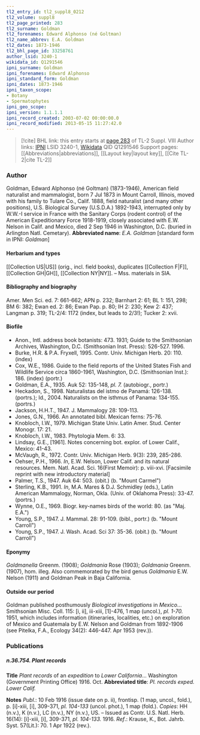 ```yaml
---
tl2_entry_id: tl2_suppl8_0212
tl2_volume: suppl8
tl2_page_printed: 283
tl2_surname: Goldman
tl2_forenames: Edward Alphonso (né Goltman)
tl2_name_abbrev: E.A. Goldman
tl2_dates: 1873-1946
tl2_bhl_page_id: 33258761
author_lsid: 3240-1
wikidata_id: Q1291546
ipni_surname: Goldman
ipni_forenames: Edward Alphonso
ipni_standard_form: Goldman
ipni_dates: 1873-1946
ipni_taxon_scope: 
- Botany
- Spermatophytes
ipni_geo_scope: 
ipni_version: 1.1.1.1
ipni_record_created: 2003-07-02 00:00:00.0
ipni_record_modified: 2013-05-15 11:27:42.0
---
```


> [!cite] BHL link: this entry starts at [page 283](https://www.biodiversitylibrary.org/page/33258761) of TL-2 Suppl. VIII
> Author links: [IPNI](https://www.ipni.org/a/3240-1) LSID 3240-1, [Wikidata](https://www.wikidata.org/wiki/Q1291546) QID Q1291546
> Support pages: [[Abbreviations|abbreviations]], [[Layout key|layout key]], [[Cite TL-2|cite TL-2]]

### Author

Goldman, Edward Alphonso (né Goltman) (1873-1946), American field naturalist and mammalogist, born 7 Jul 1873 in Mount Carroll, Illinois, moved with his family to Tulare Co., Calif. 1888, field naturalist (and many other positions), U.S. Biological Survey (U.S.D.A.) 1892-1943, interrupted only by W.W.-I service in France with the Sanitary Corps (rodent control) of the American Expeditionary Force 1918-1919, closely associated with E.W. Nelson in Calif. and Mexico, died 2 Sep 1946 in Washington, D.C. (buried in Arlington Natl. Cemetary). 
**Abbreviated name**: *E.A. Goldman* \[standard form in IPNI: *Goldman*\]

#### Herbarium and types

[[Collection US|US]] (orig., incl. field books), duplicates [[Collection F|F]], [[Collection GH|GH]], [[Collection NY|NY]]. – Mss. materials in SIA.

#### Bibliography and biography

Amer. Men Sci. ed. 7: 661-662; APN p. 232; Barnhart 2: 61; BL 1: 151, 298; BM 6: 382; Ewan ed. 2: 86; Ewan Pap. p. 80; IH 2: 230; Kew 2: 437; Langman p. 319; TL-2/4: 1172 (index, but leads to 2/3!); Tucker 2: xvii.

#### Biofile

- Anon., Intl. address book botanists: 473. 1931; Guide to the Smithsonian Archives, Washington, D.C. (Smithsonian Inst. Press): 526-527. 1996.
- Burke, H.R. & P.A. Fryxell, 1995. Contr. Univ. Michigan Herb. 20: 110. (index)
- Cox, W.E., 1986. Guide to the field reports of the United States Fish and Wildlife Service circa 1860-1961, Washington, D.C. (Smithsonian Inst.): 186. (index) (portr.)
- Goldman, E.A., 1935. Auk 52: 135-148, *pl. 7.* (autobiogr., portr.)
- Heckadon, S., 1998. Naturalistas del istmo de Panamá: 126-138. (portrs.); Id., 2004. Naturalists on the isthmus of Panama: 134-155. (portrs.)
- Jackson, H.H.T., 1947. J. Mammalogy 28: 109-113.
- Jones, G.N., 1966. An annotated bibl. Mexican ferns: 75-76.
- Knobloch, I.W., 1979. Michigan State Univ. Latin Amer. Stud. Center Monogr. 17: 21.
- Knobloch, I.W., 1983. Phytologia Mem. 6: 33.
- Lindsay, G.E., \[1961\]. Notes concerning bot. explor. of Lower Calif., Mexico: 41-43.
- McVaugh, R., 1972. Contr. Univ. Michigan Herb. 9(3): 239, 285-286.
- Oehser, P.H., 1966. *In*, E.W. Nelson, Lower Calif. and its natural resources. Mem. Natl. Acad. Sci. 16(First Memoir): p. viii-xvi. \[Facsimile reprint with new introductory material\]
- Palmer, T.S., 1947. Auk 64: 503. (obit.) (b. "Mount Carmel")
- Sterling, K.B., 1991. *In*, M.A. Mares & D.J. Schmidley (eds.), Latin American Mammalogy, Norman, Okla. (Univ. of Oklahoma Press): 33-47. (portrs.)
- Wynne, O.E., 1969. Biogr. key-names birds of the world: 80. (as "Maj. E.A.")
- Young, S.P., 1947. J. Mammal. 28: 91-109. (bibl., portr.) (b. "Mount Carroll")
- Young, S.P., 1947. J. Wash. Acad. Sci 37: 35-36. (obit.) (b. "Mount Carroll")

#### Eponymy

*Goldmanella* Greenm. (1908); *Goldmania* Rose (1903); *Goldmania* Greenm. (1907), hom. illeg. Also commemorated by the bird genus *Goldmania* E.W. Nelson (1911) and Goldman Peak in Baja California.

#### Outside our period

Goldman published posthumously *Biological investigations* in *Mexico*... Smithsonian Misc. Coll. 115: \[i, ii\], iii-xiii, \[1\]-476, 1 map (uncol.), *pl. 1-70.* 1951, which includes information (itineraries, localities, etc.) on exploration of Mexico and Guatemala by E.W. Nelson and Goldman from 1892-1906 (see Pitelka, F.A., Ecology 34(2): 446-447. Apr 1953 (rev.)).

### Publications

##### n.36.754. Plant records

**Title**
*Plant records* of an *expedition* to *Lower California*... Washington (Government Printing Office) 1916. Oct.
**Abbreviated title**: *Pl. records exped. Lower Calif.*

**Notes**
*Publ*.: 10 Feb 1916 (issue date on p. ii), frontisp. (1 map, uncol., fold.), p. \[i\]-xiii, \[i\], 309-371, *pl. 104-133* (uncol. phot.), 1 map (fold.). *Copies*: HH (n.v.), K (n.v.), LC (n.v.), NY (n.v.), US. – Issued as Contr. U.S. Natl. Herb. 16(14): \[i\]-xiii, \[i\], 309-371, *pl. 104-133.* 1916.
*Ref*.: Krause, K., Bot. Jahrb. Syst. 57(Lit.): 70. 1 Apr 1922 (rev.).

